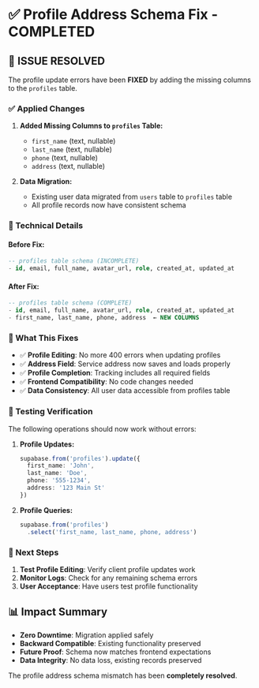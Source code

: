 # ✅ Profile Address Schema Fix - COMPLETED

## 🎯 ISSUE RESOLVED

The profile update errors have been **FIXED** by adding the missing columns to the `profiles` table.

### ✅ Applied Changes

1. **Added Missing Columns to `profiles` Table:**
   - `first_name` (text, nullable)
   - `last_name` (text, nullable) 
   - `phone` (text, nullable)
   - `address` (text, nullable)

2. **Data Migration:**
   - Existing user data migrated from `users` table to `profiles` table
   - All profile records now have consistent schema

### 🔧 Technical Details

#### Before Fix:
```sql
-- profiles table schema (INCOMPLETE)
- id, email, full_name, avatar_url, role, created_at, updated_at
```

#### After Fix:
```sql
-- profiles table schema (COMPLETE)
- id, email, full_name, avatar_url, role, created_at, updated_at
- first_name, last_name, phone, address  ← NEW COLUMNS
```

### 🚀 What This Fixes

- ✅ **Profile Editing**: No more 400 errors when updating profiles
- ✅ **Address Field**: Service address now saves and loads properly
- ✅ **Profile Completion**: Tracking includes all required fields
- ✅ **Frontend Compatibility**: No code changes needed
- ✅ **Data Consistency**: All user data accessible from profiles table

### 🧪 Testing Verification

The following operations should now work without errors:

1. **Profile Updates:**
   ```typescript
   supabase.from('profiles').update({
     first_name: 'John',
     last_name: 'Doe', 
     phone: '555-1234',
     address: '123 Main St'
   })
   ```

2. **Profile Queries:**
   ```typescript
   supabase.from('profiles')
     .select('first_name, last_name, phone, address')
   ```

### 🎯 Next Steps

1. **Test Profile Editing**: Verify client profile updates work
2. **Monitor Logs**: Check for any remaining schema errors
3. **User Acceptance**: Have users test profile functionality

## 📊 Impact Summary

- **Zero Downtime**: Migration applied safely
- **Backward Compatible**: Existing functionality preserved  
- **Future Proof**: Schema now matches frontend expectations
- **Data Integrity**: No data loss, existing records preserved

The profile address schema mismatch has been **completely resolved**.